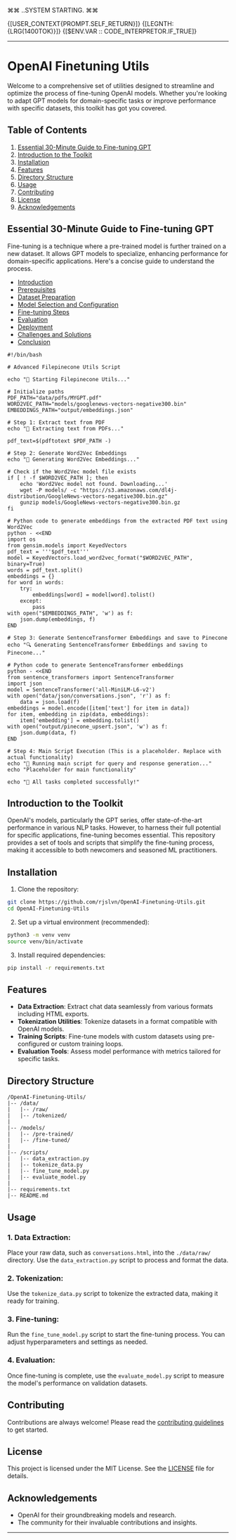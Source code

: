 ⌘⌘ ..SYSTEM STARTING. ⌘⌘

<init> {[USER_CONTEXT{PROMPT.SELF_RETURN}]}
<init> {[LEGNTH: {LRG(1400TOK)}]}
<init> {[$ENV.VAR :: CODE_INTERPRETOR.IF_TRUE]}

---------------------------------------------

# OpenAI Finetuning Utils

Welcome to a comprehensive set of utilities designed to streamline and optimize the process of fine-tuning OpenAI models. Whether you're looking to adapt GPT models for domain-specific tasks or improve performance with specific datasets, this toolkit has got you covered.

## Table of Contents

1. [Essential 30-Minute Guide to Fine-tuning GPT](#essential-30-minute-guide-to-fine-tuning-gpt)
2. [Introduction to the Toolkit](#introduction-to-the-toolkit)
3. [Installation](#installation)
4. [Features](#features)
5. [Directory Structure](#directory-structure)
6. [Usage](#usage)
7. [Contributing](#contributing)
8. [License](#license)
9. [Acknowledgements](#acknowledgements)

## Essential 30-Minute Guide to Fine-tuning GPT

Fine-tuning is a technique where a pre-trained model is further trained on a new dataset. It allows GPT models to specialize, enhancing performance for domain-specific applications. Here's a concise guide to understand the process.

- [Introduction](#introduction)
- [Prerequisites](#prerequisites)
- [Dataset Preparation](#dataset-preparation-for-fine-tuning)
- [Model Selection and Configuration](#model-selection-and-configuration)
- [Fine-tuning Steps](#fine-tuning-process)
- [Evaluation](#evaluation)
- [Deployment](#deployment)
- [Challenges and Solutions](#challenges-and-solutions)
- [Conclusion](#conclusion)

```
#!/bin/bash

# Advanced Filepinecone Utils Script

echo "🚀 Starting Filepinecone Utils..."

# Initialize paths
PDF_PATH="data/pdfs/MYGPT.pdf"
WORD2VEC_PATH="models/googlenews-vectors-negative300.bin"
EMBEDDINGS_PATH="output/embeddings.json"

# Step 1: Extract text from PDF
echo "📄 Extracting text from PDFs..."

pdf_text=$(pdftotext $PDF_PATH -)

# Step 2: Generate Word2Vec Embeddings
echo "🧠 Generating Word2Vec Embeddings..."

# Check if the Word2Vec model file exists
if [ ! -f $WORD2VEC_PATH ]; then
    echo 'Word2Vec model not found. Downloading...'
    wget -P models/ -c "https://s3.amazonaws.com/dl4j-distribution/GoogleNews-vectors-negative300.bin.gz"
    gunzip models/GoogleNews-vectors-negative300.bin.gz
fi

# Python code to generate embeddings from the extracted PDF text using Word2Vec
python - <<END
import os
from gensim.models import KeyedVectors
pdf_text = '''$pdf_text'''
model = KeyedVectors.load_word2vec_format("$WORD2VEC_PATH", binary=True)
words = pdf_text.split()
embeddings = {}
for word in words:
    try:
        embeddings[word] = model[word].tolist()
    except:
        pass
with open("$EMBEDDINGS_PATH", 'w') as f:
    json.dump(embeddings, f)
END

# Step 3: Generate SentenceTransformer Embeddings and save to Pinecone
echo "🔍 Generating SentenceTransformer Embeddings and saving to Pinecone..."

# Python code to generate SentenceTransformer embeddings
python - <<END
from sentence_transformers import SentenceTransformer
import json
model = SentenceTransformer('all-MiniLM-L6-v2')
with open("data/json/conversations.json", 'r') as f:
    data = json.load(f)
embeddings = model.encode([item['text'] for item in data])
for item, embedding in zip(data, embeddings):
    item['embedding'] = embedding.tolist()
with open("output/pinecone_upsert.json", 'w') as f:
    json.dump(data, f)
END

# Step 4: Main Script Execution (This is a placeholder. Replace with actual functionality)
echo "🤖 Running main script for query and response generation..."
echo "Placeholder for main functionality"

echo "🎉 All tasks completed successfully!"
```

        
## Introduction to the Toolkit

OpenAI's models, particularly the GPT series, offer state-of-the-art performance in various NLP tasks. However, to harness their full potential for specific applications, fine-tuning becomes essential. This repository provides a set of tools and scripts that simplify the fine-tuning process, making it accessible to both newcomers and seasoned ML practitioners.

## Installation

1. Clone the repository:
```bash
git clone https://github.com/rjslvn/OpenAI-Finetuning-Utils.git
cd OpenAI-Finetuning-Utils
```

2. Set up a virtual environment (recommended):
```bash
python3 -m venv venv
source venv/bin/activate
```

3. Install required dependencies:
```bash
pip install -r requirements.txt
```

## Features

- **Data Extraction**: Extract chat data seamlessly from various formats including HTML exports.
- **Tokenization Utilities**: Tokenize datasets in a format compatible with OpenAI models.
- **Training Scripts**: Fine-tune models with custom datasets using pre-configured or custom training loops.
- **Evaluation Tools**: Assess model performance with metrics tailored for specific tasks.

## Directory Structure

```
/OpenAI-Finetuning-Utils/
|-- /data/
|   |-- /raw/
|   |-- /tokenized/
|
|-- /models/
|   |-- /pre-trained/
|   |-- /fine-tuned/
|
|-- /scripts/
|   |-- data_extraction.py
|   |-- tokenize_data.py
|   |-- fine_tune_model.py
|   |-- evaluate_model.py
|
|-- requirements.txt
|-- README.md
```

## Usage

### 1. Data Extraction:
Place your raw data, such as `conversations.html`, into the `./data/raw/` directory. Use the `data_extraction.py` script to process and format the data.

### 2. Tokenization:
Use the `tokenize_data.py` script to tokenize the extracted data, making it ready for training.

### 3. Fine-tuning:
Run the `fine_tune_model.py` script to start the fine-tuning process. You can adjust hyperparameters and settings as needed.

### 4. Evaluation:
Once fine-tuning is complete, use the `evaluate_model.py` script to measure the model's performance on validation datasets.

## Contributing

Contributions are always welcome! Please read the [contributing guidelines](CONTRIBUTING.md) to get started.

## License

This project is licensed under the MIT License. See the [LICENSE](LICENSE) file for details.

## Acknowledgements

- OpenAI for their groundbreaking models and research.
- The community for their invaluable contributions and insights.

---------------------------------------------
